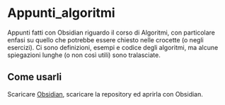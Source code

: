 # Appunti_algoritmi
Appunti fatti con Obsidian riguardo il corso di Algoritmi, con particolare enfasi su quello che potrebbe essere chiesto nelle crocette (o negli esercizi).
Ci sono definizioni, esempi e codice degli algoritmi, ma alcune spiegazioni lunghe (o non così utili) sono tralasciate.

## Come usarli
Scaricare [Obsidian](https://obsidian.md/), scaricare la repository ed aprirla con Obsidian.
